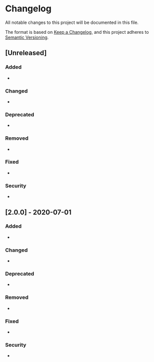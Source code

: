 # Changelog
All notable changes to this project will be documented in this file.

The format is based on [Keep a Changelog](https://keepachangelog.com/en/1.0.0/),
and this project adheres to [Semantic Versioning](https://semver.org/spec/v2.0.0.html).

## [Unreleased]

### Added
- 

### Changed
- 

### Deprecated 
- 

### Removed
- 

### Fixed
- 

### Security
- 

## [2.0.0] - 2020-07-01
### Added
- 

### Changed
- 

### Deprecated 
- 

### Removed
- 

### Fixed
- 

### Security
- 